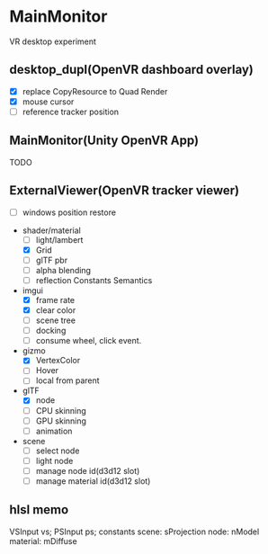# MainMonitor
VR desktop experiment

## desktop_dupl(OpenVR dashboard overlay)

* [x] replace CopyResource to Quad Render 
* [x] mouse cursor
* [ ] reference tracker position

## MainMonitor(Unity OpenVR App)

TODO

## ExternalViewer(OpenVR tracker viewer)

* [ ] windows position restore
* shader/material
    * [ ] light/lambert
    * [x] Grid
    * [ ] glTF pbr
    * [ ] alpha blending
    * [ ] reflection Constants Semantics
* imgui
    * [x] frame rate
    * [x] clear color
    * [ ] scene tree
    * [ ] docking
    * [ ] consume wheel, click event.
* gizmo
    * [x] VertexColor
    * [ ] Hover
    * [ ] local from parent
* glTF
    * [x] node
    * [ ] CPU skinning
    * [ ] GPU skinning
    * [ ] animation
* scene
    * [ ] select node
    * [ ] light node
    * [ ] manage node id(d3d12 slot)
    * [ ] manage material id(d3d12 slot)

## hlsl memo

VSInput vs;
PSInput ps;
constants
    scene: sProjection
    node: nModel
    material: mDiffuse
